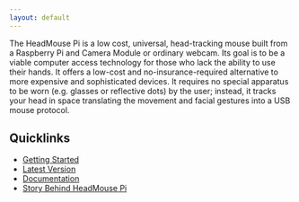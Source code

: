```yaml
---
layout: default
---
```


The HeadMouse Pi is a low cost, universal, head-tracking mouse built from a Raspberry Pi and
Camera Module or ordinary webcam. Its goal is to be a viable computer access technology for
those who lack the ability to use their hands. It offers a low-cost and no-insurance-required 
alternative to more expensive and sophisticated devices.  It requires no special apparatus to be worn 
(e.g. glasses or reflective dots) by the user; instead, it tracks your head in space translating 
the movement and facial gestures into a USB mouse protocol.
 
## Quicklinks
* [Getting Started](docs/#getting-started)
* [Latest Version](downloads/)
* [Documentation](docs/)
* [Story Behind HeadMouse Pi](about/#backstory)
